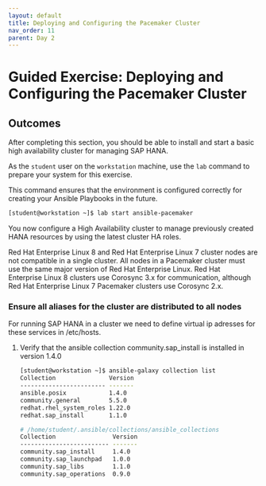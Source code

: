```yaml
---
layout: default
title: Deploying and Configuring the Pacemaker Cluster
nav_order: 11
parent: Day 2
---
```


# Guided Exercise: Deploying and Configuring the Pacemaker Cluster

## Outcomes

After completing this section, you should be able to install and start a
basic high availability cluster for managing SAP HANA.

As the `student` user on the `workstation` machine, use the `lab`
command to prepare your system for this exercise.

This command ensures that the environment is configured correctly for
creating your Ansible Playbooks in the future.

```bash
[student@workstation ~]$ lab start ansible-pacemaker
```

You now configure a High Availability cluster to manage previously
created HANA resources by using the latest cluster HA roles.

Red Hat Enterprise Linux 8 and Red Hat Enterprise Linux 7 cluster nodes
are not compatible in a single cluster. All nodes in a Pacemaker cluster
must use the same major version of Red Hat Enterprise Linux. Red Hat
Enterprise Linux 8 clusters use Corosync 3.x for communication, although
Red Hat Enterprise Linux 7 Pacemaker clusters use Corosync 2.x.

### Ensure all aliases for the cluster are distributed to all nodes

For running SAP HANA in a cluster we need to define virtual ip adresses for these services in /etc/hosts.

1. Verify that the ansible collection community.sap_install is installed in version 1.4.0

    ```bash
    [student@workstation ~]$ ansible-galaxy collection list
    Collection               Version
    ------------------------ -------
    ansible.posix            1.4.0
    community.general        5.5.0
    redhat.rhel_system_roles 1.22.0
    redhat.sap_install       1.1.0

    # /home/student/.ansible/collections/ansible_collections
    Collection                Version
    ------------------------- -------
    community.sap_install     1.4.0
    community.sap_launchpad   1.0.0
    community.sap_libs        1.1.0
    community.sap_operations  0.9.0
    ```
<!--
2. Change to the `ansible-files` directory in your home directory:

    ```bash
    [student@workstation ~]$ cd ~/ansible-files
    ```

3. Create the file `group_vars/all` with the following content

    {% raw % }

    ```yaml
    # Virtual IP addresses
    sap_service_vips:
      - node_ip: 172.25.250.80
        node_name: hana
        state: present
        alias_mode: overwrite
      - node_ip: 172.25.250.81
        node_name: s4ascs
        state: present
        alias_mode: overwrite
      - node_ip: 172.25.250.82
        node_name: s4ers
        state: present
        alias_mode: overwrite
    ```

    {% endraw %}

4. Create a playbook `update_host_aliases.yml` with the following content:

    {% raw %}

    ```yaml
    - name: Update host aliases
      hosts: localhost,all
      become: true

      tasks:
        - name: Update Hostaliases
          ansible.builtin.include_role:
            name: community.sap_install.sap_maintain_etc_hosts
          vars:
            sap_maintain_etc_hosts_list: "{{ sap_service_vips }}"
    ```

    {% endraw %}

    NOTE: you may need to install ansible.utils collection

5. Execute the playbook:

    ```bash
    [student@workstation ansible-files]$ ansible-playbook update_host_aliases.yml -v -K
    BECOME password: student
    ```

### Install the pacemaker cluster on the HANA servers

1. Change to the `ansible-files` directory:

    ```bash
    [student@workstation ~]$ cd ~/ansible-files
    ```

2. Update the `group_vars/hanas` file with the following variables:

    {% raw %}

    ```yaml
    ## BEGIN pacemaker parameters
    sap_ha_pacemaker_cluster_system_roles_collection: 'redhat.rhel_system_roles'
    ha_cluster_cluster_name: cluster1
    ha_cluster_hacluster_password: 'my_hacluster'

    sap_ha_pacemaker_cluster_vip_hana_primary_ip_address: "172.25.250.80"

    sap_ha_pacemaker_cluster_stonith_custom:
      - name: "fence_hana1"
        agent: "stonith:fence_ipmilan"
        options:
          ip: bmc-hana1
          pcmk_host_list: hana1
          power_timeout: 180
          username: admin
          password: password
          lanplus: 1
      - name: "fence_hana2"
        agent: "stonith:fence_ipmilan"
        options:
          ip: bmc-hana2
          pcmk_host_list: hana2
          power_timeout: 180
          username: admin
          password: password
          lanplus: 1
    ## END pacemaker parameters
    ```

    {% endraw %}

3. Create the playbook `setup-pacemaker.yml`:

    ```bash
    [student@workstation roles]$ cd ~/ansible-files
    [student@workstation ansible-files]$ vim setup-pacemaker.yml
    ```

    Add this content

    {% raw %}

    ```yaml
    ---
    - name: "03-D HA Cluster deployment on a 2-node cluster"
      hosts: hanas
      become: true

      tasks:
          - name: Execute Cluster Setup Role
            ansible.builtin.include_role:
              name: community.sap_install.sap_ha_pacemaker_cluster
            vars:
              sap_ha_pacemaker_cluster_system_roles_collection: redhat.rhel_system_roles
              sap_ha_pacemaker_cluster_vip_client_interface: eth0
    ```

    {% endraw %}

4. Execute the playbook:

    ```bash
    [student@workstation ansible-files]$ ansible-playbook setup-pacemaker.yml -v -K
    BECOME password: student
    ```

5. After the successful completion of the playbook, verify the cluster
    state.

    1. Log in to the `hana1` node as the root user with `redhat` as the
       password:

            [student@workstation ~]$ ssh root@hana1

    2. Verify the cluster status with the following command:

        ```bash
        [root@hana1 ~]# pcs status --full
        Cluster name: cluster1
        Cluster Summary:
          * Stack: corosync
          * Current DC: hana2.lab.example.com (2) (version 2.0.5-9.el8-ba59be7122) - partition with quorum
          * Last updated: Thu May 11 05:35:35 2023
          * Last change:  Thu May 11 05:35:06 2023 by root via crm_attribute on hana1.lab.example.com
          * 2 nodes configured
          * 7 resource instances configured

        Node List:
          * Online: [ hana1.lab.example.com (1) hana2.lab.example.com (2) ]

        Full List of Resources:
          * res_fence_hana1 (stonith:fence_ipmilan):     Started hana1.lab.example.com
          * res_fence_hana2 (stonith:fence_ipmilan):     Started hana2.lab.example.com
          * vip_RHE_00_primary  (ocf::heartbeat:IPaddr2):    Started hana1.lab.example.com
          * Clone Set: SAPHanaTopology_RHE_00-clone [SAPHanaTopology_RHE_00] (promotable):
            * SAPHanaTopology_RHE_00    (ocf::heartbeat:SAPHanaTopology):    Slave hana2.lab.example.com
            * SAPHanaTopology_RHE_00    (ocf::heartbeat:SAPHanaTopology):    Slave hana1.lab.example.com
          * Clone Set: SAPHana_RHE_00-clone [SAPHana_RHE_00] (promotable):
            * SAPHana_RHE_00    (ocf::heartbeat:SAPHana):    Slave hana2.lab.example.com
            * SAPHana_RHE_00    (ocf::heartbeat:SAPHana):    Master hana1.lab.example.com

        Node Attributes:
          * Node: hana1.lab.example.com (1):
            * hana_rhe_clone_state              : PROMOTED
            * hana_rhe_op_mode                  : logreplay
            * hana_rhe_remoteHost               : hana2
            * hana_rhe_roles                    : 4:P:master1:master:worker:master
            * hana_rhe_site                     : DC01
            * hana_rhe_srmode                   : sync
            * hana_rhe_sync_state               : PRIM
            * hana_rhe_version                  : 2.00.067.01.1682405377
            * hana_rhe_vhost                    : hana1
            * lpa_rhe_lpt                       : 1683797706
            * master-SAPHana_RHE_00             : 150
          * Node: hana2.lab.example.com (2):
            * hana_rhe_clone_state              : DEMOTED
            * hana_rhe_op_mode                  : logreplay
            * hana_rhe_remoteHost               : hana1
            * hana_rhe_roles                    : 4:S:master1:master:worker:master
            * hana_rhe_site                     : DC02
            * hana_rhe_srmode                   : sync
            * hana_rhe_sync_state               : SOK
            * hana_rhe_version                  : 2.00.067.01.1682405377
            * hana_rhe_vhost                    : hana2
            * lpa_rhe_lpt                       : 30
            * master-SAPHana_RHE_00             : 100

        Migration Summary:

        Tickets:

        PCSD Status:
          hana1.lab.example.com: Online
          hana2.lab.example.com: Online

        Daemon Status:
          corosync: active/enabled
          pacemaker: active/enabled
          pcsd: active/enabled
        ```

## Finish

You have configured a basic High Availability cluster for SAP HANA.
--!>
